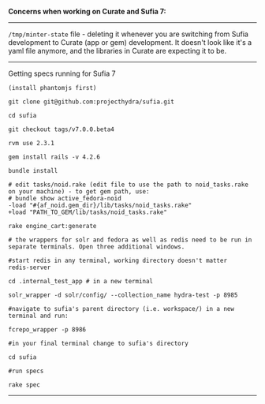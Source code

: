 **Concerns when working on Curate and Sufia 7:**

---

`/tmp/minter-state` file - deleting it whenever you are switching from Sufia development to Curate (app or gem) development. It doesn't look like it's a yaml file anymore, and the libraries in Curate are expecting it to be.

---

Getting specs running for Sufia 7

```
(install phantomjs first)

git clone git@github.com:projecthydra/sufia.git

cd sufia

git checkout tags/v7.0.0.beta4

rvm use 2.3.1

gem install rails -v 4.2.6

bundle install

# edit tasks/noid.rake (edit file to use the path to noid_tasks.rake on your machine) - to get gem path, use:
# bundle show active_fedora-noid
-load "#{af_noid.gem_dir}/lib/tasks/noid_tasks.rake"
+load "PATH_TO_GEM/lib/tasks/noid_tasks.rake"

rake engine_cart:generate

# the wrappers for solr and fedora as well as redis need to be run in separate terminals. Open three additional windows.

#start redis in any terminal, working directory doesn't matter
redis-server

cd .internal_test_app # in a new terminal

solr_wrapper -d solr/config/ --collection_name hydra-test -p 8985

#navigate to sufia's parent directory (i.e. workspace/) in a new terminal and run:

fcrepo_wrapper -p 8986

#in your final terminal change to sufia's directory

cd sufia

#run specs

rake spec
```

---